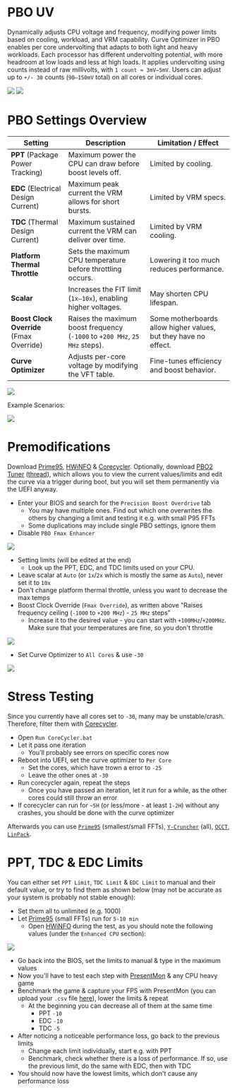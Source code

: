 # PBO UV

Dynamically adjusts CPU voltage and frequency, modifying power limits based on cooling, workload, and VRM capability. Curve Optimizer in PBO enables per core undervolting that adapts to both light and heavy workloads. Each processor has different undervolting potential, with more headroom at low loads and less at high loads. It applies undervolting using counts instead of raw millivolts, with `1 count ≈ 3mV–5mV`. Users can adjust up to `+/- 30` counts (`90–150mV` total) on all cores or individual cores.

![](https://github.com/5Noxi/pbo2-uv/blob/main/images/pbointro1.png)
![](https://github.com/5Noxi/pbo2-uv/blob/main/images/pbointro2.png)

# PBO Settings Overview

| Setting | Description | Limitation / Effect |
|--------|-------------|----------------------|
| **PPT** (Package Power Tracking) | Maximum power the CPU can draw before boost levels off. | Limited by cooling. |
| **EDC** (Electrical Design Current) | Maximum peak current the VRM allows for short bursts. | Limited by VRM specs. |
| **TDC** (Thermal Design Current) | Maximum sustained current the VRM can deliver over time. | Limited by VRM cooling. |
| **Platform Thermal Throttle** | Sets the maximum CPU temperature before throttling occurs. | Lowering it too much reduces performance. |
| **Scalar** | Increases the FIT limit (`1x–10x`), enabling higher voltages. | May shorten CPU lifespan. |
| **Boost Clock Override** (Fmax Override) | Raises the maximum boost frequency (`-1000` to `+200 MHz`, `25 MHz` steps). | Some motherboards allow higher values, but they have no effect. |
| **Curve Optimizer** | Adjusts per-core voltage by modifying the VFT table. | Fine-tunes efficiency and boost behavior. |

![](https://github.com/5Noxi/pbo2-uv/blob/main/images/pbotechow.png)

Example Scenarios:

![](https://github.com/5Noxi/pbo2-uv/blob/main/images/scenarios.png)

# Premodifications

Download [Prime95](https://www.mersenne.org/download/), [HWiNFO](https://www.hwinfo.com/download/) & [Corecycler](https://github.com/sp00n/corecycler/releases). Optionally, download [PBO2 Tuner](https://drive.google.com/file/d/1OswZcZ72jhm_Neek9c7PV-aRhM1EuOrX/view) ([thread](https://www.overclock.net/threads/corecycler-tool-for-testing-single-core-stability-e-g-curve-optimizer-settings.1777398/page-45#post-28999750)), which allows you to view the current values/limits and edit the curve via a trigger during boot, but you will set them permanently via the UEFI anyway.

- Enter your BIOS and search for the `Precision Boost Overdrive` tab
  - You may have multiple ones. Find out which one overwrites the others by changing a limit and testing it e.g. with small P95 FFTs
  - Some duplications may include single PBO settings, ignore them
- Disable `PBO Fmax Enhancer`

![](https://github.com/5Noxi/pbo2-uv/blob/main/images/fmaxenh.png)

- Setting limits (will be edited at the end)
  - Look up the PPT, EDC, and TDC limits used on your CPU.
- Leave scalar at `Auto` (or `1x`/`2x` which is mostly the same as `Auto`), never set it to `10x`
- Don't change platform thermal throttle, unless you want to decrease the max temps
- Boost Clock Override (`Fmax Override`), as written above "Raises frequency ceiling (`-1000` to `+200 MHz`) - `25 MHz` steps"
  - Increase it to the desired value - you can start with `+100MHz`/`+200MHz`. Make sure that your temperatures are fine, so you don't throttle

![](https://github.com/5Noxi/pbo2-uv/blob/main/images/fmaxov.png)

- Set Curve Optimizer to `All Cores` & use `-30`

![](https://github.com/5Noxi/pbo2-uv/blob/main/images/magnitude.png)

# Stress Testing

Since you currently have all cores set to `-30`, many may be unstable/crash. Therefore, filter them with [Corecycler]((https://github.com/sp00n/corecycler/releases)).

- Open `Run CoreCycler.bat`
- Let it pass one iteration
  - You'll probably see errors on specific cores now
- Reboot into UEFI, set the curve optimizer to `Per Core`
  - Set the cores, which have trown a error to `-25`
  - Leave the other ones at `-30`
- Run corecycler again, repeat the steps
  - Once you have passed an iteration, let it run for a while, as the other cores could still throw an error
- If corecycler can run for `~5H` (or less/more - at least `1-2H`) without any crashes, you should be done with the curve optimizer

Afterwards you can use [`Prime95`](https://prime95.net/download/) (smallest/small FFTs), [`Y-Cruncher`](https://www.numberworld.org/y-cruncher/) (all), [`OCCT`](https://www.numberworld.org/y-cruncher/), [`LinPack`](https://github.com/BoringBoredom/Linpack-Extended).

# PPT, TDC & EDC Limits

You can either set `PPT Limit`, `TDC Limit` & `EDC Limit` to manual and their default value, or try to find them as shown below (may not be accurate as your system is probably not stable enough):

- Set them all to unlimited (e.g. 1000)
- Let [Prime95](https://www.mersenne.org/download/) (small FFTs) run for `5-10 min`
  - Open [HWiNFO](https://www.hwinfo.com/download/) during the test, as you should note the following values (under the `Enhanced CPU` section):

![](https://github.com/5Noxi/pbo2-uv/blob/main/images/limits.png)

- Go back into the BIOS, set the limits to manual & type in the maximum values
- Now you'll have to test each step with [PresentMon](https://github.com/GameTechDev/PresentMon) & any CPU heavy game
- Benchmark the game & capture your FPS with PresentMon (you can upload your `.csv` file [here](https://boringboredom.github.io/Frame-Time-Analysis/)), lower the limits & repeat
  - At the beginning you can decrease all of them at the same time
     - PPT `-10` 
     - EDC `-10`
     - TDC `-5`
- After noticing a noticeable performance loss, go back to the previous limits
  - Change each limit individually, start e.g. with PPT
  - Benchmark, check whether there is a loss of performance. If so, use the previous limit, do the same with EDC, then with TDC
- You should now have the lowest limits, which don't cause any performance loss
